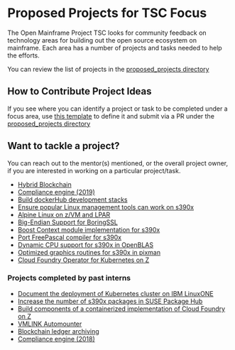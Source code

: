 # Proposed Projects for TSC Focus

The Open Mainframe Project TSC looks for community feedback on technology areas for building out the open source ecosystem on mainframe. Each area has a number of projects and tasks needed to help the efforts.

You can review the list of projects in the [proposed_projects directory](/proposed_projects)

## How to Contribute Project Ideas

If you see where you can identify a project or task to be completed under a focus area, use [this template](/proposed_projects/0_TEMPLATE.md) to define it and submit via a PR under the [proposed_projects directory](/proposed_projects)

## Want to tackle a project?

You can reach out to the mentor(s) mentioned, or the overall project owner, if you are interested in working on a particular project/task.

  * [Hybrid Blockchain](/proposed_projects/HybridBlockchain.md)
  * [Compliance engine (2019)](/proposed_projects/Compliance%20engine-2019.md) 
  * [Build dockerHub development stacks](/proposed_projects/DockerHub.md)
  * [Ensure popular Linux management tools can work on s390x](/proposed_projects/linux_monitoring_tools_for_s390x.md)
  * [Alpine Linux on z/VM and LPAR](/proposed_projects/Alpine.md)
  * [Big-Endian Support for BoringSSL](/proposed_projects/BoringSSL.md)
  * [Boost Context module implementation for s390x](/proposed_projects/Boost%20Context.md)
  * [Port FreePascal compiler for s390x](/proposed_projects/FreePascal.md)
  * [Dynamic CPU support for s390x in OpenBLAS](/proposed_projects/OpenBLAS.md)
  * [Optimized graphics routines for s390x in pixman](/proposed_projects/pixman.md)
  * [Cloud Foundry Operator for Kubernetes on Z](/proposed_projects/Cloud_Foundry_Operator_for_Kubernetes_on_Z.md)

### Projects completed by past interns

  * [Document the deployment of Kubernetes cluster on IBM LinuxONE](proposed_projects/past/Document%20the%20deployment%20of%20Kubernetes%20cluster%20on%20IBM%20LinuxONE.md)
  * [Increase the number of s390x packages in SUSE Package Hub](proposed_projects/past/Increase%20the%20number%20of%20s390x%20packages%20in%20SUSE%20Package%20Hub.md)
  * [Build components of a containerized implementation of Cloud Foundry on Z](/proposed_projects/past/Build%20components%20of%20a%20containerized%20implementation%20of%20Cloud%20Foundry%20on%20Z.md)
  * [VMLINK Automounter](/proposed_projects/past/VMLINK.md)
  * [Blockchain ledger archiving](/proposed_projects/past/Blockchain%20ledger%20archiving.md)
  * [Compliance engine (2018)](/proposed_projects/past/Compliance%20engine.md) 
  
